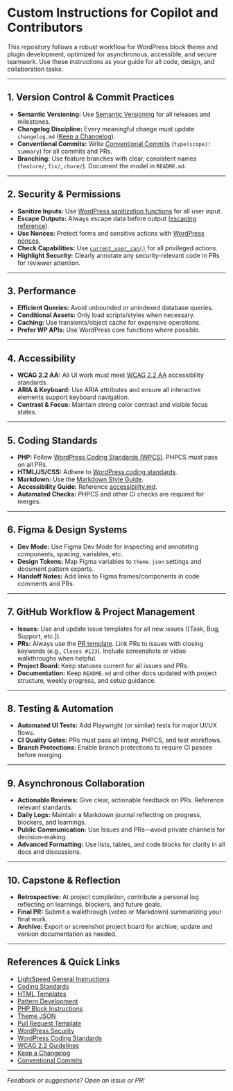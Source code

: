 # Custom Instructions for Copilot and Contributors

This repository follows a robust workflow for WordPress block theme and plugin development, optimized for asynchronous, accessible, and secure teamwork. Use these instructions as your guide for all code, design, and collaboration tasks.

---

## 1. Version Control & Commit Practices

- **Semantic Versioning:** Use [Semantic Versioning](https://semver.org/) for all releases and milestones.
- **Changelog Discipline:** Every meaningful change must update `changelog.md` ([Keep a Changelog](https://keepachangelog.com/en/1.0.0/)).
- **Conventional Commits:** Write [Conventional Commits](https://www.conventionalcommits.org/en/v1.0.0/) (`type(scope): summary`) for all commits and PRs.
- **Branching:** Use feature branches with clear, consistent names (`feature/`, `fix/`, `chore/`). Document the model in `README.md`.

---

## 2. Security & Permissions

- **Sanitize Inputs:** Use [WordPress sanitization functions](https://developer.wordpress.org/reference/functions/sanitize_text_field/) for all user input.
- **Escape Outputs:** Always escape data before output ([escaping reference](https://developer.wordpress.org/apis/security/escaping/)).
- **Use Nonces:** Protect forms and sensitive actions with [WordPress nonces](https://developer.wordpress.org/apis/security/nonces/).
- **Check Capabilities:** Use [`current_user_can()`](https://developer.wordpress.org/reference/functions/current_user_can/) for all privileged actions.
- **Highlight Security:** Clearly annotate any security-relevant code in PRs for reviewer attention.

---

## 3. Performance

- **Efficient Queries:** Avoid unbounded or unindexed database queries.
- **Conditional Assets:** Only load scripts/styles when necessary.
- **Caching:** Use transients/object cache for expensive operations.
- **Prefer WP APIs:** Use WordPress core functions where possible.

---

## 4. Accessibility

- **WCAG 2.2 AA:** All UI work must meet [WCAG 2.2 AA](https://www.w3.org/WAI/standards-guidelines/wcag/) accessibility standards.
- **ARIA & Keyboard:** Use ARIA attributes and ensure all interactive elements support keyboard navigation.
- **Contrast & Focus:** Maintain strong color contrast and visible focus states.

---

## 5. Coding Standards

- **PHP:** Follow [WordPress Coding Standards (WPCS)](https://github.com/WordPress/wpcs-docs). PHPCS must pass on all PRs.
- **HTML/JS/CSS:** Adhere to [WordPress coding standards](https://developer.wordpress.org/coding-standards/wordpress-coding-standards/).
- **Markdown:** Use the [Markdown Style Guide](docs/coding-standards/styleguide.md).
- **Accessibility Guide:** Reference [accessibility.md](docs/coding-standards/wordpress-coding-standards/accessibility.md).
- **Automated Checks:** PHPCS and other CI checks are required for merges.

---

## 6. Figma & Design Systems

- **Dev Mode:** Use Figma Dev Mode for inspecting and annotating components, spacing, variables, etc.
- **Design Tokens:** Map Figma variables to `theme.json` settings and document pattern exports.
- **Handoff Notes:** Add links to Figma frames/components in code comments and PRs.

---

## 7. GitHub Workflow & Project Management

- **Issues:** Use and update issue templates for all new issues ([Task, Bug, Support, etc.]).
- **PRs:** Always use the [PR template](https://github.com/lightspeedwp/.github/blob/master/.github/PULL_REQUEST_TEMPLATE.md). Link PRs to issues with closing keywords (e.g., `Closes #123`). Include screenshots or video walkthroughs when helpful.
- **Project Board:** Keep statuses current for all issues and PRs.
- **Documentation:** Keep `README.md` and other docs updated with project structure, weekly progress, and setup guidance.

---

## 8. Testing & Automation

- **Automated UI Tests:** Add Playwright (or similar) tests for major UI/UX flows.
- **CI Quality Gates:** PRs must pass all linting, PHPCS, and test workflows.
- **Branch Protections:** Enable branch protections to require CI passes before merging.

---

## 9. Asynchronous Collaboration

- **Actionable Reviews:** Give clear, actionable feedback on PRs. Reference relevant standards.
- **Daily Logs:** Maintain a Markdown journal reflecting on progress, blockers, and learnings.
- **Public Communication:** Use Issues and PRs—avoid private channels for decision-making.
- **Advanced Formatting:** Use lists, tables, and code blocks for clarity in all docs and discussions.

---

## 10. Capstone & Reflection

- **Retrospective:** At project completion, contribute a personal log reflecting on learnings, blockers, and future goals.
- **Final PR:** Submit a walkthrough (video or Markdown) summarizing your final work.
- **Archive:** Export or screenshot project board for archive; update and version documentation as needed.

---

## References & Quick Links

- [LightSpeed General Instructions](https://github.com/lightspeedwp/.github/blob/master/.github/custom-instructions.md)
- [Coding Standards](https://github.com/lightspeedwp/.github/blob/master/.github/instructions/coding-standards.instructions.md)
- [HTML Templates](https://github.com/lightspeedwp/.github/blob/master/.github/instructions/html-template.instructions.md)
- [Pattern Development](https://github.com/lightspeedwp/.github/blob/master/.github/instructions/pattern-development.instructions.md)
- [PHP Block Instructions](https://github.com/lightspeedwp/.github/blob/master/.github/instructions/php-block.instructions.md)
- [Theme JSON](https://github.com/lightspeedwp/.github/blob/master/.github/instructions/theme-json.instructions.md)
- [Pull Request Template](https://github.com/lightspeedwp/.github/blob/master/.github/PULL_REQUEST_TEMPLATE.md)
- [WordPress Security](https://developer.wordpress.org/apis/security/)
- [WordPress Coding Standards](https://developer.wordpress.org/coding-standards/wordpress-coding-standards/)
- [WCAG 2.2 Guidelines](https://www.w3.org/WAI/standards-guidelines/wcag/)
- [Keep a Changelog](https://keepachangelog.com/en/1.0.0/)
- [Conventional Commits](https://www.conventionalcommits.org/en/v1.0.0/)

---

*Feedback or suggestions? Open an issue or PR!*
